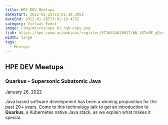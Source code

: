 ```yaml
---
title: HPE DEV Meetups
dateStart: 2022-01-25T23:01:18.395Z
dateEnd: 2022-01-26T23:01:18.425Z
category: Virtual Event
image: /img/microscope_01_rgb-copy.png
link: https://hpe.zoom.us/webinar/register/5716414626617/WN_VS7nBF_qQze0G64XLzBilw
width: large
tags:
  - Meetups
---
```

## HPE DEV Meetups

### Quarkus - Supersonic Subatomic Java

January 26, 2022

Java based software development has been a winning proposition for the past 20+ years. Come to this technology talk to get an introduction to **Quarkus**, a Kubernetes native Java stack, as we explain what makes it special. 